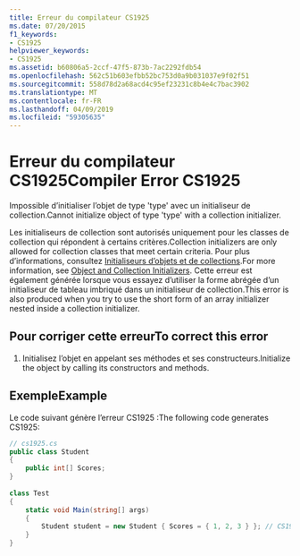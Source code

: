 ```yaml
---
title: Erreur du compilateur CS1925
ms.date: 07/20/2015
f1_keywords:
- CS1925
helpviewer_keywords:
- CS1925
ms.assetid: b60806a5-2ccf-47f5-873b-7ac2292fdb54
ms.openlocfilehash: 562c51b603efbb52bc753d0a9b031037e9f02f51
ms.sourcegitcommit: 558d78d2a68acd4c95ef23231c8b4e4c7bac3902
ms.translationtype: MT
ms.contentlocale: fr-FR
ms.lasthandoff: 04/09/2019
ms.locfileid: "59305635"
---
```

# <a name="compiler-error-cs1925"></a><span data-ttu-id="926b5-102">Erreur du compilateur CS1925</span><span class="sxs-lookup"><span data-stu-id="926b5-102">Compiler Error CS1925</span></span>
<span data-ttu-id="926b5-103">Impossible d’initialiser l’objet de type 'type' avec un initialiseur de collection.</span><span class="sxs-lookup"><span data-stu-id="926b5-103">Cannot initialize object of type 'type' with a collection initializer.</span></span>  
  
 <span data-ttu-id="926b5-104">Les initialiseurs de collection sont autorisés uniquement pour les classes de collection qui répondent à certains critères.</span><span class="sxs-lookup"><span data-stu-id="926b5-104">Collection initializers are only allowed for collection classes that meet certain criteria.</span></span> <span data-ttu-id="926b5-105">Pour plus d’informations, consultez [Initialiseurs d’objets et de collections](../../csharp/programming-guide/classes-and-structs/object-and-collection-initializers.md).</span><span class="sxs-lookup"><span data-stu-id="926b5-105">For more information, see [Object and Collection Initializers](../../csharp/programming-guide/classes-and-structs/object-and-collection-initializers.md).</span></span> <span data-ttu-id="926b5-106">Cette erreur est également générée lorsque vous essayez d’utiliser la forme abrégée d’un initialiseur de tableau imbriqué dans un initialiseur de collection.</span><span class="sxs-lookup"><span data-stu-id="926b5-106">This error is also produced when you try to use the short form of an array initializer nested inside a collection initializer.</span></span>  
  
## <a name="to-correct-this-error"></a><span data-ttu-id="926b5-107">Pour corriger cette erreur</span><span class="sxs-lookup"><span data-stu-id="926b5-107">To correct this error</span></span>  
  
1. <span data-ttu-id="926b5-108">Initialisez l’objet en appelant ses méthodes et ses constructeurs.</span><span class="sxs-lookup"><span data-stu-id="926b5-108">Initialize the object by calling its constructors and methods.</span></span>  
  
## <a name="example"></a><span data-ttu-id="926b5-109">Exemple</span><span class="sxs-lookup"><span data-stu-id="926b5-109">Example</span></span>  
 <span data-ttu-id="926b5-110">Le code suivant génère l’erreur CS1925 :</span><span class="sxs-lookup"><span data-stu-id="926b5-110">The following code generates CS1925:</span></span>  
  
```csharp  
// cs1925.cs  
public class Student  
{  
    public int[] Scores;  
}  
  
class Test  
{  
    static void Main(string[] args)  
    {  
        Student student = new Student { Scores = { 1, 2, 3 } }; // CS1925  
    }  
}  
```
